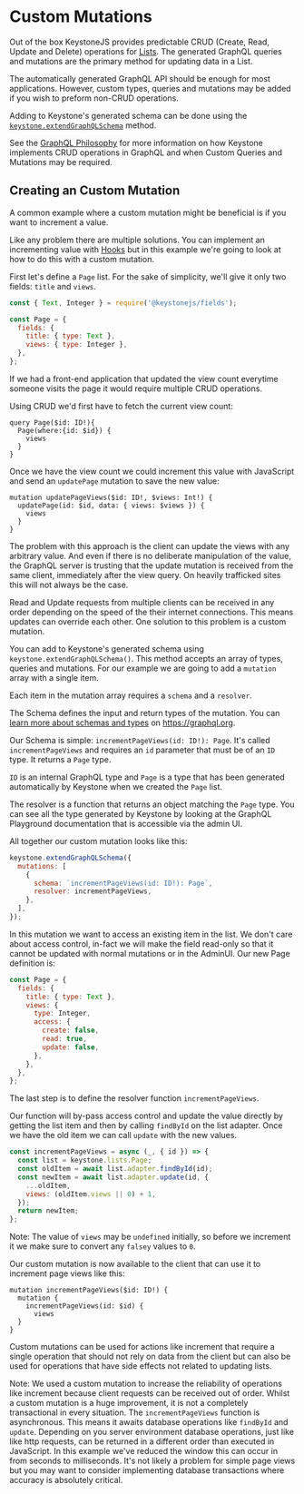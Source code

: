 <!--[meta]
section: guides
title: Custom Mutations
subSection: advanced
[meta]-->

# Custom Mutations

Out of the box KeystoneJS provides predictable CRUD (Create, Read, Update and Delete) operations for [Lists](/guides/schema#lists). The generated GraphQL queries and mutations are the primary method for updating data in a List. 

The automatically generated GraphQL API should be enough for most applications. However, custom types, queries and mutations may be added if you wish to preform non-CRUD operations.

Adding to Keystone's generated schema can be done using the [`keystone.extendGraphQLSchema`](/keystonejs/keystone/#extendgraphqlschemaconfig) method.

See the [GraphQL Philosophy](/guides/graphql-philosophy) for more information on how Keystone implements CRUD operations in GraphQL and when Custom Queries and Mutations may be required.

## Creating an Custom Mutation

A common example where a custom mutation might be beneficial is if you want to increment a value.

Like any problem there are multiple solutions. You can implement an incrementing value with [Hooks](/guides/hooks) but in this example we're going to look at how to do this with a custom mutation.

First let's define a `Page` list. For the sake of simplicity, we'll give it only two fields: `title` and `views`.

```js
const { Text, Integer } = require('@keystonejs/fields');

const Page = {
  fields: {
    title: { type: Text },
    views: { type: Integer },
  },
};
```

If we had a front-end application that updated the view count everytime someone visits the page it would require multiple CRUD operations.

Using CRUD we'd first have to fetch the current view count:

```
query Page($id: ID!){
  Page(where:{id: $id}) {
    views
  }
}
```

Once we have the view count we could increment this value with JavaScript and send an `updatePage` mutation to save the new value:

```
mutation updatePageViews($id: ID!, $views: Int!) {
  updatePage(id: $id, data: { views: $views }) {
    views
  }
}
```

The problem with this approach is the client can update the views with any arbitrary value. And even if there is no deliberate manipulation of the value, the GraphQL server is trusting that the update mutation is received from the same client, immediately after the view query. On heavily trafficked sites this will not always be the case.

Read and Update requests from multiple clients can be received in any order depending on the speed of the their internet connections. This means updates can override each other. One solution to this problem is a custom mutation.

You can add to Keystone's generated schema using `keystone.extendGraphQLSchema()`. This method accepts an array of types, queries and mutations. For our example we are going to add a `mutation` array with a single item.

Each item in the mutation array requires a `schema` and a `resolver`.

The Schema defines the input and return types of the mutation. You can [learn more about schemas and types](https://graphql.org/learn/schema/) on <https://graphql.org>.

Our Schema is simple: `incrementPageViews(id: ID!): Page`. It's called `incrementPageViews` and requires an `id` parameter that must be of an `ID` type. It returns a `Page` type.

`ID` is an internal GraphQL type and `Page` is a type that has been generated automatically by Keystone when we created the `Page` list.

The resolver is a function that returns an object matching the `Page` type. You can see all the type generated by Keystone by looking at the GraphQL Playground documentation that is accessible via the admin UI.

All together our custom mutation looks like this:

```js
keystone.extendGraphQLSchema({
  mutations: [
    {
      schema: `incrementPageViews(id: ID!): Page`,
      resolver: incrementPageViews,
    },
  ],
});
```

In this mutation we want to access an existing item in the list. We don't care about access control, in-fact we will make the field read-only so that it cannot be updated with normal mutations or in the AdminUI. Our new Page definition is:

```js
const Page = {
  fields: {
    title: { type: Text },
    views: {
      type: Integer,
      access: {
        create: false,
        read: true,
        update: false,
      },
    },
  },
};
```

The last step is to define the resolver function `incrementPageViews`.

Our function will by-pass access control and update the value directly by getting the list item and then by calling `findById` on the list adapter. Once we have the old item we can call `update` with the new values.

```js
const incrementPageViews = async (_, { id }) => {
  const list = keystone.lists.Page;
  const oldItem = await list.adapter.findById(id);
  const newItem = await list.adapter.update(id, {
    ...oldItem,
    views: (oldItem.views || 0) + 1,
  });
  return newItem;
};
```

Note: The value of `views` may be `undefined` initially, so before we increment it we make sure to convert any `falsey` values to `0`.

Our custom mutation is now available to the client that can use it to increment page views like this:

```
mutation incrementPageViews($id: ID!) {
  mutation {
    incrementPageViews(id: $id) {
      views
  }
}
```

Custom mutations can be used for actions like increment that require a single operation that should not rely on data from the client but can also be used for operations that have side effects not related to updating lists.

Note: We used a custom mutation to increase the reliability of operations like increment because client requests can be received out of order. Whilst a custom mutation is a huge improvement, it is not a completely transactional in every situation. The `incrementPageViews` function is asynchronous. This means it awaits database operations like `findById` and `update`. Depending on you server environment database operations, just like like http requests, can be returned in a different order than executed in JavaScript. In this example we've reduced the window this can occur in from seconds to milliseconds. It's not likely a problem for simple page views but you may want to consider implementing database transactions where accuracy is absolutely critical.

